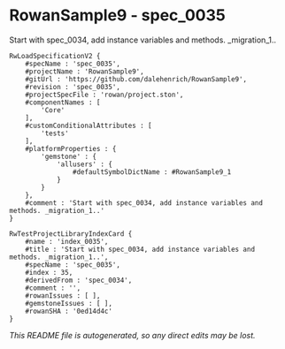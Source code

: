 # RowanSample9 - spec_0035
Start with spec_0034, add instance variables and methods. _migration_1..
```
RwLoadSpecificationV2 {
	#specName : 'spec_0035',
	#projectName : 'RowanSample9',
	#gitUrl : 'https://github.com/dalehenrich/RowanSample9',
	#revision : 'spec_0035',
	#projectSpecFile : 'rowan/project.ston',
	#componentNames : [
		'Core'
	],
	#customConditionalAttributes : [
		'tests'
	],
	#platformProperties : {
		'gemstone' : {
			'allusers' : {
				#defaultSymbolDictName : #RowanSample9_1
			}
		}
	},
	#comment : 'Start with spec_0034, add instance variables and methods. _migration_1..'
}

RwTestProjectLibraryIndexCard {
	#name : 'index_0035',
	#title : 'Start with spec_0034, add instance variables and methods. _migration_1..',
	#specName : 'spec_0035',
	#index : 35,
	#derivedFrom : 'spec_0034',
	#comment : '',
	#rowanIssues : [ ],
	#gemstoneIssues : [ ],
	#rowanSHA : '0ed14d4c'
}
```

*This README file is autogenerated, so any direct edits may be lost.*
